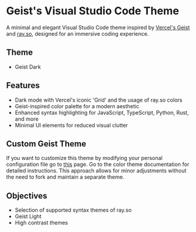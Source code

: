 # Geist's Visual Studio Code Theme

A minimal and elegant Visual Studio Code theme inspired by [Vercel's Geist](https://vercel.com/geist/colors) and [ray.so](https://www.ray.so/#padding=64&theme=vercel), designed for an immersive coding experience.

## Theme

- Geist Dark

## Features

- Dark mode with Vercel's iconic 'Grid' and the usage of ray.so colors
- Geist-inspired color palette for a modern aesthetic
- Enhanced syntax highlighting for JavaScript, TypeScript, Python, Rust, and more
- Minimal UI elements for reduced visual clutter

## Custom Geist Theme

If you want to customize this theme by modifying your personal configuration file go to [this](https://code.visualstudio.com/api/extension-guides/color-theme) page. Go to the color theme documentation for detailed instructions. This approach allows for minor adjustments without the need to fork and maintain a separate theme.

## Objectives

- Selection of supported syntax themes of ray.so
- Geist Light
- High contrast themes
